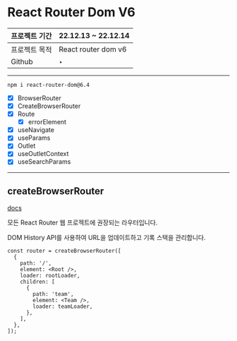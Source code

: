 # React Router Dom V6

| 프로젝트 기간 | 22.12.13 ~ 22.12.14 |
| ------------- | ------------------- |
| 프로젝트 목적 | React router dom v6 |
| Github        | ‣                   |

---

`npm i react-router-dom@6.4`

- [x] BrowserRouter
- [x] CreateBrowserRouter
- [x] Route
  - [x] errorElement
- [x] useNavigate
- [x] useParams
- [x] Outlet
- [x] useOutletContext
- [x] useSearchParams

---

## createBrowserRouter

[docs](https://reactrouter.com/en/main/routers/create-browser-router#createbrowserrouter)

모든 React Router 웹 프로젝트에 권장되는 라우터입니다.

DOM History API를 사용하여 URL을 업데이트하고 기록 스택을 관리합니다.

```tsx
const router = createBrowserRouter([
  {
    path: '/',
    element: <Root />,
    loader: rootLoader,
    children: [
      {
        path: 'team',
        element: <Team />,
        loader: teamLoader,
      },
    ],
  },
]);
```

